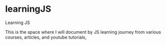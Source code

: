 # learningJS
Learning JS

This is the space where I will document by JS learning journey from various courses, articles, and youtube tutorials,
